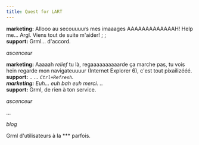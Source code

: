 ```yaml
---
title: Quest for LART
---
```


**marketing:** Allooo au secouuuurs mes imaaages AAAAAAAAAAAAAH! Help me... Argl. Viens tout de suite m'aider! ; ;   
**support:** Grml... d'accord.

*ascenceur*

**marketing:** Aaaaah *relief* tu là, regaaaaaaaaaarde ça marche pas, tu vois hein regarde mon navigateuuuur (Internet Explorer 6), c'est tout pixailizééé.   
**support:** ._. ... `Ctrl+Refresh`.   
**marketing:** Euh... euh bah euh merci. ._.   
**support:** Grml, de rien à ton service.

*ascenceur*

...

*blog*

Grml d'utilisateurs à la *** parfois.


